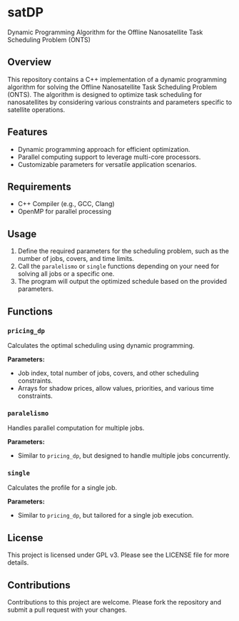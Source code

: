 # satDP
Dynamic Programming Algorithm for the Offline Nanosatellite Task Scheduling Problem (ONTS)

## Overview
This repository contains a C++ implementation of a dynamic programming algorithm for solving the Offline Nanosatellite Task Scheduling Problem (ONTS). The algorithm is designed to optimize task scheduling for nanosatellites by considering various constraints and parameters specific to satellite operations.

## Features
- Dynamic programming approach for efficient optimization.
- Parallel computing support to leverage multi-core processors.
- Customizable parameters for versatile application scenarios.

## Requirements
- C++ Compiler (e.g., GCC, Clang)
- OpenMP for parallel processing

## Usage
1. Define the required parameters for the scheduling problem, such as the number of jobs, covers, and time limits.
2. Call the `paralelismo` or `single` functions depending on your need for solving all jobs or a specific one.
3. The program will output the optimized schedule based on the provided parameters.

## Functions
### `pricing_dp`
Calculates the optimal scheduling using dynamic programming.

**Parameters:**
- Job index, total number of jobs, covers, and other scheduling constraints.
- Arrays for shadow prices, allow values, priorities, and various time constraints.

### `paralelismo`
Handles parallel computation for multiple jobs.

**Parameters:**
- Similar to `pricing_dp`, but designed to handle multiple jobs concurrently.

### `single`
Calculates the profile for a single job.

**Parameters:**
- Similar to `pricing_dp`, but tailored for a single job execution.

## License
This project is licensed under GPL v3. Please see the LICENSE file for more details.

## Contributions
Contributions to this project are welcome. Please fork the repository and submit a pull request with your changes.
